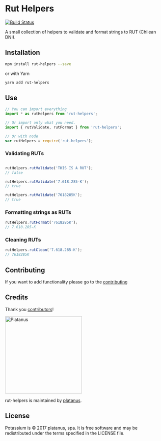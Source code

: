 # Rut Helpers

[![Build Status](https://travis-ci.org/platanus/rut-helpers.svg?branch=master)](https://travis-ci.org/platanus/rut-helpers)

A small collection of helpers to validate and format strings to RUT (Chilean DNI).

## Installation
```bash
npm install rut-helpers --save
```

or with Yarn

```bash
yarn add rut-helpers
```

## Use

```javascript
// You can import everything
import * as rutHelpers from 'rut-helpers';

// Or import only what you need.
import { rutValidate, rutFormat } from 'rut-helpers';

// Or with node
var rutHelpers = require('rut-helpers');
```

### Validating RUTs
```javascript

rutHelpers.rutValidate('THIS IS A RUT');
// false

rutHelpers.rutValidate('7.618.285-K');
// true

rutHelpers.rutValidate('7618285K');
// true
```

### Formatting strings as RUTs

```javascript
rutHelpers.rutFormat('7618285K');
// 7.618.285-K
```

### Cleaning RUTs

```javascript
rutHelpers.rutClean('7.618.285-K');
// 7618285K
```

## Contributing

If you want to add functionality please go to
the [contributing](/docs/CONTRIBUTING.md)

## Credits

Thank you [contributors](https://github.com/platanus/rut-helpers/graphs/contributors)!

<img src="http://platan.us/gravatar_with_text.png" alt="Platanus" width="250"/>

rut-helpers is maintained by [platanus](http://platan.us).

## License

Potassium is © 2017 platanus, spa. It is free software and may be redistributed under the terms specified in the LICENSE file.
